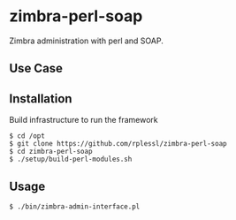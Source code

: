 zimbra-perl-soap
================
Zimbra administration with perl and SOAP.

Use Case
--------

Installation
------------

Build infrastructure to run the framework

    $ cd /opt
    $ git clone https://github.com/rplessl/zimbra-perl-soap
    $ cd zimbra-perl-soap
    $ ./setup/build-perl-modules.sh

Usage
-----
    $ ./bin/zimbra-admin-interface.pl 


